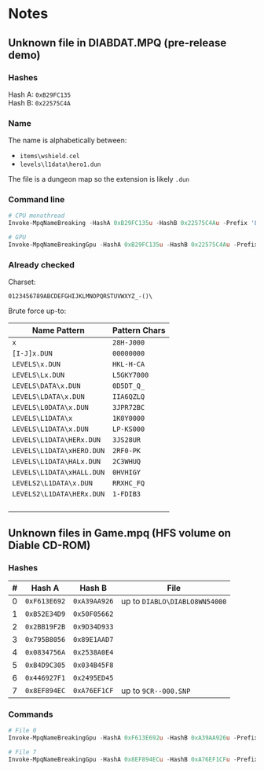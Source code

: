 # Notes

## Unknown file in DIABDAT.MPQ (pre-release demo)
### Hashes

Hash A: `0xB29FC135`  
Hash B: `0x22575C4A`

### Name

The name is alphabetically between:
- `items\wshield.cel`
- `levels\l1data\hero1.dun`

The file is a dungeon map so the extension is likely `.dun`

### Command line

```powershell
# CPU monothread
Invoke-MpqNameBreaking -HashA 0xB29FC135u -HashB 0x22575C4Au -Prefix 'LEVELS\L1DATA\' -Suffix '.DUN' -Verbose

# GPU
Invoke-MpqNameBreakingGpu -HashA 0xB29FC135u -HashB 0x22575C4Au -Prefix 'levels\l1data\' -Suffix '.dun' -AdditionalChars " " -GpuBatchSize 100KB -GpuBatchCharCount 3 -Verbose

```

### Already checked

Charset:
```
0123456789ABCDEFGHIJKLMNOPQRSTUVWXYZ_-()\
```

Brute force up-to:

| Name Pattern              | Pattern Chars |
| ------------------------- | ------------- |
| `x`                       | `28H-J000`    |
| `[I-J]x.DUN`              | `00000000`    |
| `LEVELS\x.DUN`            | `HKL-H-CA`    |
| `LEVELS\Lx.DUN`           | `L5GKY7000`   |
| `LEVELS\DATA\x.DUN`       | `0D5DT_Q_`    |
| `LEVELS\LDATA\x.DUN`      | `IIA6QZLQ`    |
| `LEVELS\L0DATA\x.DUN`     | `3JPR72BC`    |
| `LEVELS\L1DATA\x`         | `1K0Y0000`    |
| `LEVELS\L1DATA\x.DUN`     | `LP-KS000`    |
| `LEVELS\L1DATA\HERx.DUN`  | `3JS28UR`     |
| `LEVELS\L1DATA\xHERO.DUN` | `2RF0-PK`     |
| `LEVELS\L1DATA\HALx.DUN`  | `2C3WHUQ`     |
| `LEVELS\L1DATA\xHALL.DUN` | `0HVHIGY`     |
| `LEVELS2\L1DATA\x.DUN`    | `RRXHC_FQ`    |
| `LEVELS2\L1DATA\HERx.DUN` | `1-FDIB3`     |
|  |  |
|  |  |
|  |  |
|  |  |


## Unknown files in Game.mpq (HFS volume on Diable CD-ROM)
### Hashes

| # | Hash A       | Hash B       | File                          |
| - | ------------ | ------------ | ----------------------------- |
| 0 | `0xF613E692` | `0xA39AA926` | up to `DIABLO\DIABLO8WN54000` |
| 1 | `0xB52E34D9` | `0x50F05662` |  |
| 2 | `0x2BB19F2B` | `0x9D34D933` |  |
| 3 | `0x795B8056` | `0x89E1AAD7` |  |
| 4 | `0x0834756A` | `0x2538A0E4` |  |
| 5 | `0xB4D9C305` | `0x034B45F8` |  |
| 6 | `0x446927F1` | `0x2495ED45` |  |
| 7 | `0x8EF894EC` | `0xA76EF1CF` | up to `9CR--000.SNP` |

### Commands

```powershell
# File 0
Invoke-MpqNameBreakingGpu -HashA 0xF613E692u -HashB 0xA39AA926u -Prefix '' -Suffix '' -AdditionalChars '' -GpuBatchSize 100KB -GpuBatchCharCount 3 -Verbose

# File 7
Invoke-MpqNameBreakingGpu -HashA 0x8EF894ECu -HashB 0xA76EF1CFu -Prefix '' -Suffix '.snp' -AdditionalChars '' -GpuBatchSize 100KB -GpuBatchCharCount 3 -Verbose
```

